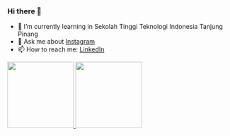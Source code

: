 ### Hi there 👋

- 🌱 I’m currently learning in Sekolah Tinggi Teknologi Indonesia Tanjung Pinang
- 💬 Ask me about [Instagram](https://www.instagram.com/nabilferdana_03/)
- 📫 How to reach me: [LinkedIn](www.linkedin.com/in/nabil-ferdana-69b0b2267)

<p align="left">
<a href="https://github.com/bil03">
  <img height="150em" src="https://github-readme-stats-eight-theta.vercel.app/api?username=penuliscode&show_icons=true&theme=algolia&include_all_commits=true&count_private=true"/>
  <img height="150em" src="https://github-readme-stats-eight-theta.vercel.app/api/top-langs/?username=penuliscode&layout=compact&theme=algolia"/>
</a>
</p>
